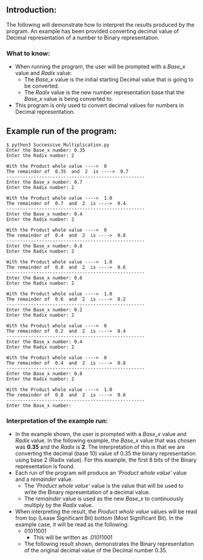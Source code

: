 ## Introduction:
The following will demonstrate how to interpret the results produced by the program. An example has been provided converting decimal value of Decimal representation of a number to Binary representation.

### What to know:
- When running the program, the user will be prompted with a *Base_x* value and *Radix* value: 
    - The *Base_x* value is the initial starting Decimal value that is going to be converted.
    - The *Radix* value is the new number representation base that the *Base_x* value is being converted to.
- This program is only used to convert decimal values for numbers in Decimal representation.

## Example run of the program:
```
$ python3 Successive_Multiplication.py
Enter the Base_x number: 0.35
Enter the Radix number: 2

With the Product whole value ---->  0
The remainder of  0.35  and  2  is ---->  0.7
---------------------------------------------------
Enter the Base_x number: 0.7
Enter the Radix number: 2

With the Product whole value ---->  1.0
The remainder of  0.7  and  2  is ---->  0.4
---------------------------------------------------
Enter the Base_x number: 0.4
Enter the Radix number: 2

With the Product whole value ---->  0
The remainder of  0.4  and  2  is ---->  0.8
---------------------------------------------------
Enter the Base_x number: 0.8
Enter the Radix number: 2

With the Product whole value ---->  1.0
The remainder of  0.8  and  2  is ---->  0.6
---------------------------------------------------
Enter the Base_x number: 0.6
Enter the Radix number: 2

With the Product whole value ---->  1.0
The remainder of  0.6  and  2  is ---->  0.2
---------------------------------------------------
Enter the Base_x number: 0.2
Enter the Radix number: 2

With the Product whole value ---->  0
The remainder of  0.2  and  2  is ---->  0.4
---------------------------------------------------
Enter the Base_x number: 0.4
Enter the Radix number: 2

With the Product whole value ---->  0
The remainder of  0.4  and  2  is ---->  0.8
---------------------------------------------------
Enter the Base_x number: 0.8
Enter the Radix number: 2

With the Product whole value ---->  1.0
The remainder of  0.8  and  2  is ---->  0.6
---------------------------------------------------
Enter the Base_x number:
```
### Interpretation of the example run:
- In the example shown, the user is prompted with a *Base_x* value and *Radix* value. In the following example, the *Base_x* value that was chosen was **0.35** and the *Radix* is **2**. The interpretation of this is that we are converting the decimal (base 10) value of 0.35 the binary representation using base 2 (Radix value). For this example, the first 8 bits of the Binary representation is found.
- Each run of the program will produce an *'Product whole value'* value and a *remainder* value. 
    - The *'Product whole value'* value is the value that will be used to write the Binary representation of a decimal value.
    - The *remainder* value is used as the new *Base_x* to continuously multiply by the *Radix* value.
- When interpreting the result, the *Product whole value* values will be read from top (Lease Significant Bit) bottom (Most Significant Bit). In the example case, it will be read as the following:
    - 01011001
        - This will be written as .01011001
    - The following result shown, demonstrates the Binary representation of the original decimal value of the Decimal number 0.35.